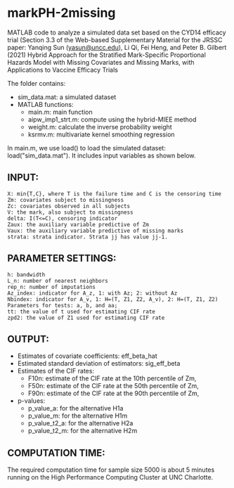 # markPH-2missing

MATLAB code to analyze a simulated data set based on the CYD14 efficacy trial (Section 3.3 of the Web-based Supplementary Material for the JRSSC paper: Yanqing Sun (yasun@uncc.edu), Li Qi, Fei Heng, and Peter B. Gilbert (2021) Hybrid Approach for the Stratified Mark-Specific Proportional Hazards Model  with Missing Covariates and Missing Marks, with Applications to Vaccine Efficacy Trials

The folder contains:
* sim_data.mat: a simulated dataset
* MATLAB functions:
	+ main.m: main function
	+ aipw_imp1_strt.m: compute using the hybrid-MIEE method
	+ weight.m: calculate the inverse probability weight
	+ ksrmv.m: multivariate kernel smoothing regression

In main.m, we use load() to load the simulated dataset: load("sim_data.mat").
It includes input variables as shown below. 
	
INPUT:
------
	X: min{T,C}, where T is the failure time and C is the censoring time
	Zm: covariates subject to missingness
	Zc: covariates observed in all subjects
	V: the mark, also subject to missingness
	delta: I(T<=C), censoring indicator
	Zaux: the auxiliary variable predictive of Zm
	Vaux: the auxiliary variable predictive of missing marks
	strata: strata indicator. Strata jj has value jj-1. 
	
PARAMETER SETTINGS:
-------------------
	h: bandwidth
	L_n: number of nearest neighbors
	rep_n: number of imputations	
	Az_index: indicator for A_z, 1: with Az; 2: without Az
	Nbindex: indicator for A_v, 1: H=(T, Z1, Z2, A_v), 2: H=(T, Z1, Z2)	
	Parameters for tests: a, b, and aa;
	tt: the value of t used for estimating CIF rate
	zpd2: the value of Z1 used for estimating CIF rate
	
OUTPUT:
-------
* Estimates of covariate coefficients: eff_beta_hat
* Estimated standard deviation of estimators: sig_eff_beta
* Estimates of the CIF rates: 
	+ F10n: estimate of the CIF rate at the 10th percentile of Zm, 
	+ F50n: estimate of the CIF rate at the 50th percentile of Zm, 
	+ F90n: estimate of the CIF rate at the 90th percentile of Zm, 
* p-values: 
    + p_value_a: for the alternative H1a
	+ p_value_m: for the alternative H1m
	+ p_value_t2_a: for the alternative H2a
	+ p_value_t2_m: for the alternative H2m
	
COMPUTATION TIME:
-----------------
The required computation time for sample size 5000 is about 5 minutes running on the High Performance Computing Cluster at UNC Charlotte.
